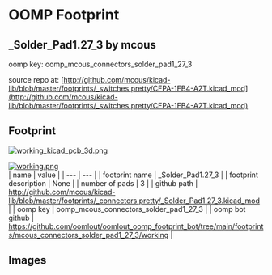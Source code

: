 # OOMP Footprint  
## _Solder_Pad1.27_3  by mcous  
  
oomp key: oomp_mcous_connectors_solder_pad1_27_3  
  
source repo at: [http://github.com/mcous/kicad-lib/blob/master/footprints/_switches.pretty/CFPA-1FB4-A2T.kicad_mod](http://github.com/mcous/kicad-lib/blob/master/footprints/_switches.pretty/CFPA-1FB4-A2T.kicad_mod)  
## Footprint  
  
[![working_kicad_pcb_3d.png](working_kicad_pcb_3d_600.png)](working_kicad_pcb_3d.png)  
  
[![working.png](working_600.png)](working.png)  
| name | value | 
| --- | --- | 
| footprint name | _Solder_Pad1.27_3 | 
| footprint description | None | 
| number of pads | 3 | 
| github path | http://github.com/mcous/kicad-lib/blob/master/footprints/_connectors.pretty/_Solder_Pad1.27_3.kicad_mod | 
| oomp key | oomp_mcous_connectors_solder_pad1_27_3 | 
| oomp bot github | https://github.com/oomlout/oomlout_oomp_footprint_bot/tree/main/footprints/mcous_connectors_solder_pad1_27_3/working | 
## Images  
